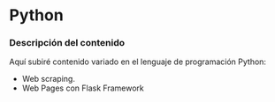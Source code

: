 # Python
### Descripción del contenido

Aquí subiré contenido variado en el lenguaje de programación Python:
* Web scraping.
* Web Pages con Flask Framework

